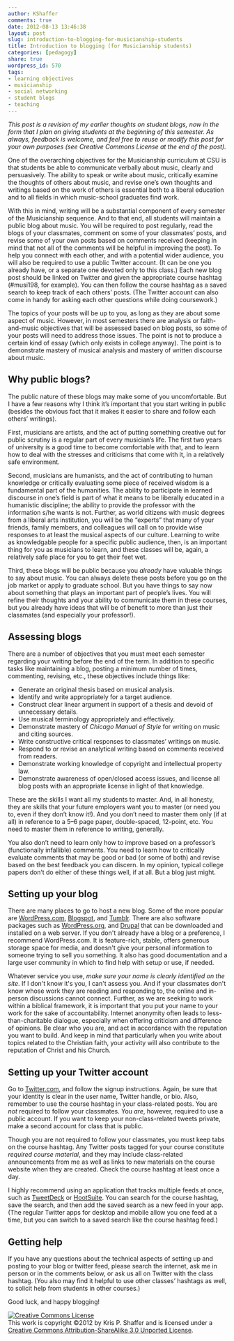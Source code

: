 ```yaml
---
author: KShaffer
comments: true
date: 2012-08-13 13:46:38
layout: post
slug: introduction-to-blogging-for-musicianship-students
title: Introduction to blogging (for Musicianship students)
categories: [pedagogy]
share: true
wordpress_id: 570
tags:
- learning objectives
- musicianship
- social networking
- student blogs
- teaching
---
```


_This post is a revision of my earlier thoughts on student blogs, now in the form that I plan on giving students at the beginning of this semester. As always, feedback is welcome, and feel free to reuse or modify this post for your own purposes (see Creative Commons License at the end of the post)._



One of the overarching objectives for the Musicianship curriculum at CSU is that students be able to communicate verbally about music, clearly and persuasively. The ability to speak or write about music, critically examine the thoughts of others about music, and revise one’s own thoughts and writings based on the work of others is essential both to a liberal education and to all fields in which music-school graduates find work.





With this in mind, writing will be a substantial component of every semester of the Musicianship sequence. And to that end, all students will maintain a public blog about music. You will be required to post regularly, read the blogs of your classmates, comment on some of your classmates’ posts, and revise some of your own posts based on comments received (keeping in mind that not all of the comments will be helpful in improving the post). To help you connect with each other, and with a potential wider audience, you will also be required to use a public Twitter account. (It can be one you already have, or a separate one devoted only to this class.) Each new blog post should be linked on Twitter and given the appropriate course hashtag (#musi198, for example). You can then follow the course hashtag as a saved search to keep track of each others’ posts. (The Twitter account can also come in handy for asking each other questions while doing coursework.)





The topics of your posts will be up to you, as long as they are about some aspect of music. However, in most semesters there are analysis or faith-and-music objectives that will be assessed based on blog posts, so some of your posts will need to address those issues. The point is not to produce a certain kind of essay (which only exists in college anyway). The point is to demonstrate mastery of musical analysis and mastery of written discourse about music.





## Why public blogs?





The public nature of these blogs may make some of you uncomfortable. But I have a few reasons why I think it’s important that you start writing in public (besides the obvious fact that it makes it easier to share and follow each others’ writings).





First, musicians are artists, and the act of putting something creative out for public scrutiny is a regular part of every musician’s life. The first two years of university is a good time to become comfortable with that, and to learn how to deal with the stresses and criticisms that come with it, in a relatively safe environment.





Second, musicians are humanists, and the act of contributing to human knowledge or critically evaluating some piece of received wisdom is a fundamental part of the humanities. The ability to participate in learned discourse in one’s field is part of what it means to be liberally educated in a humanistic discipline; the ability to provide the professor with the information s/he wants is not. Further, as world citizens with music degrees from a liberal arts institution, you will be the “experts” that many of your friends, family members, and colleagues will call on to provide wise responses to at least the musical aspects of our culture. Learning to write as knowledgable people for a specific public audience, then, is an important thing for you as musicians to learn, and these classes will be, again, a relatively safe place for you to get their feet wet.





Third, these blogs will be public because you _already_ have valuable things to say about music. You can always delete these posts before you go on the job market or apply to graduate school. But you have things to say now about something that plays an important part of people’s lives. You will refine their thoughts and your ability to communicate them in these courses, but you already have ideas that will be of benefit to more than just their classmates (and especially your professor!).





## Assessing blogs





There are a number of objectives that you must meet each semester regarding your writing before the end of the term. In addition to specific tasks like maintaining a blog, posting a minimum number of times, commenting, revising, etc., these objectives include things like:







  * Generate an original thesis based on musical analysis.  
  * Identify and write appropriately for a target audience.  
  * Construct clear linear argument in support of a thesis and devoid of unnecessary details.  
  * Use musical terminology appropriately and effectively.  
  * Demonstrate mastery of _Chicago Manual of Style_ for writing on music and citing sources.  
  * Write constructive critical responses to classmates’ writings on music.  
  * Respond to or revise an analytical writing based on comments received from readers.  
  * Demonstrate working knowledge of copyright and intellectual property law.  
  * Demonstrate awareness of open/closed access issues, and license all blog posts with an appropriate license in light of that knowledge.


These are the skills I want all my students to master. And, in all honesty, they are skills that your future employers want you to master (or need you to, even if they don’t know it!). And you don’t need to master them only (if at all) in reference to a 5–6 page paper, double-spaced, 12-point, etc. You need to master them in reference to writing, generally.





You also don’t need to learn only how to improve based on a professor’s (functionally infallible) comments. You need to learn how to critically evaluate comments that may be good or bad (or some of both) and revise based on the best feedback you can discern. In my opinion, typical college papers don’t do either of these things well, if at all. But a blog just might.





## Setting up your blog





There are many places to go to host a new blog. Some of the more popular are [WordPress.com](http://www.wordpress.com), [Blogspot](http://www.blogspot.com), and [Tumblr](http://www.tumblr.com). There are also software packages such as [WordPress.org](http://www.wordpress.org), and [Drupal](http://www.drupal.org) that can be downloaded and installed on a web server. If you don't already have a blog or a preference, I recommend WordPress.com. It is feature-rich, stable, offers generous storage space for media, and doesn't give your personal information to someone trying to sell you something. It also has good documentation and a large user community in which to find help with setup or use, if needed.





Whatever service you use, _make sure your name is clearly identified on the site_. If I don't know it's you, I can't assess you. And if your classmates don't know whose work they are reading and responding to, the online and in-person discussions cannot connect. Further, as we are seeking to work within a biblical framework, it is important that you put your name to your work for the sake of accountability. Internet anonymity often leads to less-than-charitable dialogue, especially when offering criticism and difference of opinions. Be clear who you are, and act in accordance with the reputation you want to build. And keep in mind that particularly when you write about topics related to the Christian faith, your activity will also contribute to the reputation of Christ and his Church.





## Setting up your Twitter account





Go to [Twitter.com](http://www.twitter.com), and follow the signup instructions. Again, be sure that your identity is clear in the user name, Twitter handle, or bio. Also, remember to use the course hashtag in your class-related posts. You are _not_ required to follow your classmates. You _are_, however, required to use a public account. If you want to keep your non-class-related tweets private, make a second account for class that is public.





Though you are not required to follow your classmates, you must keep tabs on the course hashtag. Any Twitter posts tagged for your course constitute _required course material_, and they may include class-related announcements from me as well as links to new materials on the course website when they are created. Check the course hashtag at least once a day.





I highly recommend using an application that tracks multiple feeds at once, such as [TweetDeck](http://www.tweetdeck.com/) or [HootSuite](http://hootsuite.com/). You can search for the course hashtag, save the search, and then add the saved search as a new feed in your app. (The regular Twitter apps for desktop and mobile allow you one feed at a time, but you can switch to a saved search like the course hashtag feed.)





## Getting help





If you have any questions about the technical aspects of setting up and posting to your blog or twitter feed, please search the internet, ask me in person or in the comments below, or ask us all on Twitter with the class hashtag. (You also may find it helpful to use other classes’ hashtags as well, to solicit help from students in other courses.)





Good luck, and happy blogging!





[![Creative Commons License](http://i.creativecommons.org/l/by-sa/3.0/88x31.png)](http://creativecommons.org/licenses/by-sa/3.0/)  
This work is copyright ©2012 by Kris P. Shaffer and is licensed under a [Creative Commons Attribution-ShareAlike 3.0 Unported License](http://creativecommons.org/licenses/by-sa/3.0/).
